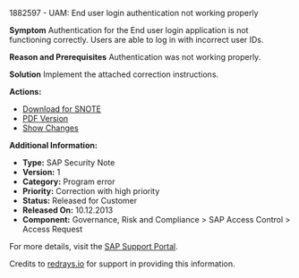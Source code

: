 1882597 - UAM: End user login authentication not working properly

**Symptom**
Authentication for the End user login application is not functioning correctly. Users are able to log in with incorrect user IDs.

**Reason and Prerequisites**
Authentication was not working properly.

**Solution**
Implement the attached correction instructions.

**Actions:**
- [Download for SNOTE](https://notesdownloads.sap.com/note/0040000011125012017)
- [PDF Version](https://userapps.support.sap.com/sap/support/sfm/notes/print/0001882597?language=en-US&token=E1E7BD8C4031AF51103A0AD334D1D2D8)
- [Show Changes](https://me.sap.com/notesLatestChanges/0001882597/E/diff)

**Additional Information:**
- **Type:** SAP Security Note
- **Version:** 1
- **Category:** Program error
- **Priority:** Correction with high priority
- **Status:** Released for Customer
- **Released On:** 10.12.2013
- **Component:** Governance, Risk and Compliance > SAP Access Control > Access Request

For more details, visit the [SAP Support Portal](https://me.sap.com/notes/1882597).

Credits to [redrays.io](https://redrays.io) for support in providing this information.